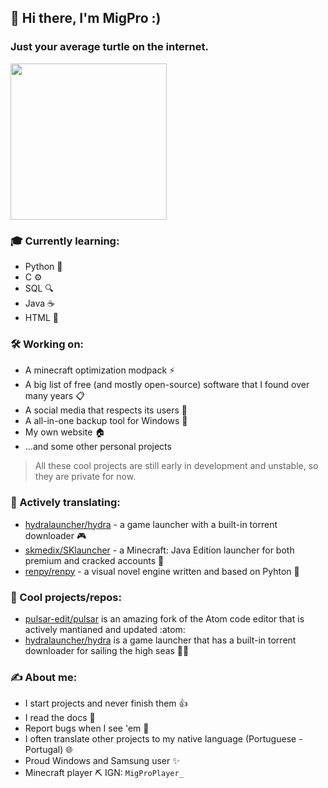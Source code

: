 ## 👋 Hi there, I'm **MigPro** :)
### Just your average turtle on the internet.

<img src="https://www.gstatic.com/android/keyboard/emojikitchen/20201001/u1f60e/u1f60e_u1f422.png" width="250">

### 🎓 Currently learning:
  - Python 🐍
  - C ⚙️
  - SQL 🔍
  - Java ☕
  - HTML 📝

### 🛠️ Working on:
  - A minecraft optimization modpack ⚡
  - A big list of free (and mostly open-source) software that I found over many years 📋
  - A social media that respects its users 📱
  - A all-in-one backup tool for Windows 📂
  - My own website 🏠
  - ...and some other personal projects
  > All these cool projects are still early in development and unstable, so they are private for now.

### 📖 Actively translating:
  - [hydralauncher/hydra](https://github.com/hydralauncher/hydra) - a game launcher with a built-in torrent downloader 🎮
  - [skmedix/SKlauncher](https://github.com/skmedix/SKlauncher) - a Minecraft: Java Edition launcher for both premium and cracked accounts 🚀
  - [renpy/renpy](https://github.com/renpy/renpy) - a visual novel engine written and based on Pyhton 💬
<!-- <img src='https://github.com/user-attachments/assets/ff600029-ab69-4392-8e1e-c672fc5f2e06' width='25'> -->

### 🚀 Cool projects/repos:
  - [pulsar-edit/pulsar](https://github.com/pulsar-edit/pulsar) is an amazing fork of the Atom code editor that is actively mantianed and updated :atom:
  - [hydralauncher/hydra](https://github.com/hydralauncher/hydra) is a game launcher that has a built-in torrent downloader for sailing the high seas 🏴‍☠️

### ✍️ About me:
  - I start projects and never finish them 👍
  - I read the docs 💪
  - Report bugs when I see 'em 🐛
  - I often translate other projects to my native language (Portuguese - Portugal) 🌐
  - Proud Windows and Samsung user ✨
  - Minecraft player ⛏️ IGN: `MigProPlayer_`


<!--
**MigProPlayer/MigProPlayer** is a ✨ _special_ ✨ repository because its `README.md` (this file) appears on your GitHub profile.

Here are some ideas to get you started:

- 🔭 I’m currently working on ...
- 🌱 I’m currently learning ...
- 👯 I’m looking to collaborate on ...
- 🤔 I’m looking for help with ...
- 💬 Ask me about ...
- 📫 How to reach me: ...
- 😄 Pronouns: ...
- ⚡ Fun fact: ...
-->

